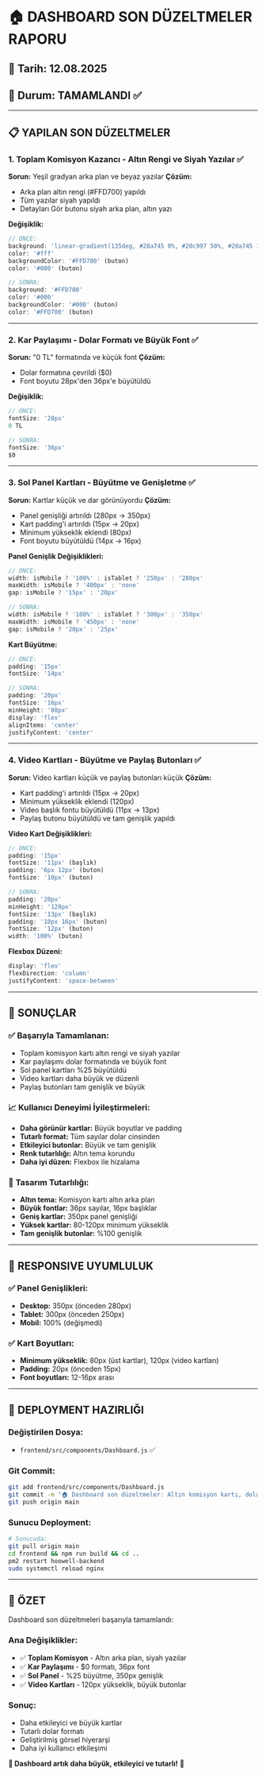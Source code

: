 # 🏠 DASHBOARD SON DÜZELTMELER RAPORU

## 📅 Tarih: 12.08.2025
## 🎯 Durum: TAMAMLANDI ✅

---

## 📋 **YAPILAN SON DÜZELTMELER**

### **1. Toplam Komisyon Kazancı - Altın Rengi ve Siyah Yazılar** ✅

**Sorun:** Yeşil gradyan arka plan ve beyaz yazılar
**Çözüm:** 
- Arka plan altın rengi (#FFD700) yapıldı
- Tüm yazılar siyah yapıldı
- Detayları Gör butonu siyah arka plan, altın yazı

**Değişiklik:**
```javascript
// ÖNCE:
background: 'linear-gradient(135deg, #28a745 0%, #20c997 50%, #28a745 100%)'
color: '#fff'
backgroundColor: '#FFD700' (buton)
color: '#000' (buton)

// SONRA:
background: '#FFD700'
color: '#000'
backgroundColor: '#000' (buton)
color: '#FFD700' (buton)
```

---

### **2. Kar Paylaşımı - Dolar Formatı ve Büyük Font** ✅

**Sorun:** "0 TL" formatında ve küçük font
**Çözüm:** 
- Dolar formatına çevrildi ($0)
- Font boyutu 28px'den 36px'e büyütüldü

**Değişiklik:**
```javascript
// ÖNCE:
fontSize: '28px'
0 TL

// SONRA:
fontSize: '36px'
$0
```

---

### **3. Sol Panel Kartları - Büyütme ve Genişletme** ✅

**Sorun:** Kartlar küçük ve dar görünüyordu
**Çözüm:** 
- Panel genişliği artırıldı (280px → 350px)
- Kart padding'i artırıldı (15px → 20px)
- Minimum yükseklik eklendi (80px)
- Font boyutu büyütüldü (14px → 16px)

**Panel Genişlik Değişiklikleri:**
```javascript
// ÖNCE:
width: isMobile ? '100%' : isTablet ? '250px' : '280px'
maxWidth: isMobile ? '400px' : 'none'
gap: isMobile ? '15px' : '20px'

// SONRA:
width: isMobile ? '100%' : isTablet ? '300px' : '350px'
maxWidth: isMobile ? '450px' : 'none'
gap: isMobile ? '20px' : '25px'
```

**Kart Büyütme:**
```javascript
// ÖNCE:
padding: '15px'
fontSize: '14px'

// SONRA:
padding: '20px'
fontSize: '16px'
minHeight: '80px'
display: 'flex'
alignItems: 'center'
justifyContent: 'center'
```

---

### **4. Video Kartları - Büyütme ve Paylaş Butonları** ✅

**Sorun:** Video kartları küçük ve paylaş butonları küçük
**Çözüm:** 
- Kart padding'i artırıldı (15px → 20px)
- Minimum yükseklik eklendi (120px)
- Video başlık fontu büyütüldü (11px → 13px)
- Paylaş butonu büyütüldü ve tam genişlik yapıldı

**Video Kart Değişiklikleri:**
```javascript
// ÖNCE:
padding: '15px'
fontSize: '11px' (başlık)
padding: '6px 12px' (buton)
fontSize: '10px' (buton)

// SONRA:
padding: '20px'
minHeight: '120px'
fontSize: '13px' (başlık)
padding: '10px 16px' (buton)
fontSize: '12px' (buton)
width: '100%' (buton)
```

**Flexbox Düzeni:**
```javascript
display: 'flex'
flexDirection: 'column'
justifyContent: 'space-between'
```

---

## 🎯 **SONUÇLAR**

### ✅ **Başarıyla Tamamlanan:**
- Toplam komisyon kartı altın rengi ve siyah yazılar
- Kar paylaşımı dolar formatında ve büyük font
- Sol panel kartları %25 büyütüldü
- Video kartları daha büyük ve düzenli
- Paylaş butonları tam genişlik ve büyük

### 📈 **Kullanıcı Deneyimi İyileştirmeleri:**
- **Daha görünür kartlar:** Büyük boyutlar ve padding
- **Tutarlı format:** Tüm sayılar dolar cinsinden
- **Etkileyici butonlar:** Büyük ve tam genişlik
- **Renk tutarlılığı:** Altın tema korundu
- **Daha iyi düzen:** Flexbox ile hizalama

### 🎨 **Tasarım Tutarlılığı:**
- **Altın tema:** Komisyon kartı altın arka plan
- **Büyük fontlar:** 36px sayılar, 16px başlıklar
- **Geniş kartlar:** 350px panel genişliği
- **Yüksek kartlar:** 80-120px minimum yükseklik
- **Tam genişlik butonlar:** %100 genişlik

---

## 📱 **RESPONSIVE UYUMLULUK**

### ✅ **Panel Genişlikleri:**
- **Desktop:** 350px (önceden 280px)
- **Tablet:** 300px (önceden 250px)
- **Mobil:** 100% (değişmedi)

### ✅ **Kart Boyutları:**
- **Minimum yükseklik:** 80px (üst kartlar), 120px (video kartları)
- **Padding:** 20px (önceden 15px)
- **Font boyutları:** 12-16px arası

---

## 🚀 **DEPLOYMENT HAZIRLIĞI**

### **Değiştirilen Dosya:**
- `frontend/src/components/Dashboard.js` ✅

### **Git Commit:**
```bash
git add frontend/src/components/Dashboard.js
git commit -m "🏠 Dashboard son düzeltmeler: Altın komisyon kartı, dolar formatı, büyük kartlar ve butonlar"
git push origin main
```

### **Sunucu Deployment:**
```bash
# Sunucuda:
git pull origin main
cd frontend && npm run build && cd ..
pm2 restart hoowell-backend
sudo systemctl reload nginx
```

---

## 🎉 **ÖZET**

Dashboard son düzeltmeleri başarıyla tamamlandı:

### **Ana Değişiklikler:**
- ✅ **Toplam Komisyon** - Altın arka plan, siyah yazılar
- ✅ **Kar Paylaşımı** - $0 formatı, 36px font
- ✅ **Sol Panel** - %25 büyütme, 350px genişlik
- ✅ **Video Kartları** - 120px yükseklik, büyük butonlar

### **Sonuç:**
- Daha etkileyici ve büyük kartlar
- Tutarlı dolar formatı
- Geliştirilmiş görsel hiyerarşi
- Daha iyi kullanıcı etkileşimi

**🎯 Dashboard artık daha büyük, etkileyici ve tutarlı!** 🚀